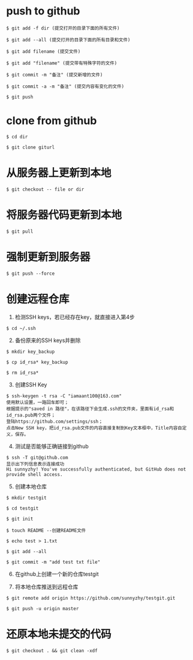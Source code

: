 # push to github
```
$ git add -f dir (提交打开的目录下面的所有文件)

$ git add --all (提交打开的目录下面的所有目录和文件)

$ git add filename (提交文件)

$ git add "filename" (提交带有特殊字符的文件)

$ git commit -m "备注" (提交新增的文件)

$ git commit -a -m "备注" (提交内容有变化的文件)

$ git push
```


# clone from github
```
$ cd dir

$ git clone giturl
```


# 从服务器上更新到本地
```
$ git checkout -- file or dir
```

# 将服务器代码更新到本地
```
$ git pull
```

# 强制更新到服务器
```
$ git push --force
```

# 创建远程仓库
1. 检测SSH keys，若已经存在key，就直接进入第4步
```
$ cd ~/.ssh
```

2. 备份原来的SSH keys并删除
```
$ mkdir key_backup

$ cp id_rsa* key_backup

$ rm id_rsa*
```

3. 创建SSH Key
```
$ ssh-keygen -t rsa -C "iamaant100@163.com" 
使用默认设置，一路回车即可；
根据提示的"saved in 路径"，在该路径下会生成.ssh的文件夹，里面有id_rsa和id_rsa.pub两个文件；
登陆https://github.com/settings/ssh；
点击New SSH key，把id_rsa.pub文件的内容直接复制到Key文本框中，Title内容自定义，保存。
```

4. 测试是否能够正确链接到github
```
$ ssh -T git@github.com
显示出下列信息表示连接成功
Hi sunnyzhy! You've successfully authenticated, but GitHub does not provide shell access.
```

5. 创建本地仓库
```
$ mkdir testgit

$ cd testgit

$ git init

$ touch README --创建README文件

$ echo test > 1.txt

$ git add --all

$ git commit -m "add test txt file"
```

6. 在github上创建一个新的仓库testgit

7. 将本地仓库推送到远程仓库
```
$ git remote add origin https://github.com/sunnyzhy/testgit.git

$ git push -u origin master
```

# 还原本地未提交的代码
```
$ git checkout . && git clean -xdf
```
